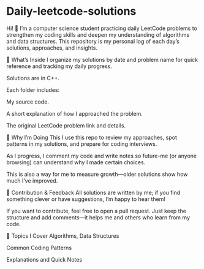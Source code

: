 # Daily-leetcode-solutions
Hi! 👋 I’m a computer science student practicing daily LeetCode problems to strengthen my coding skills and deepen my understanding of algorithms and data structures. This repository is my personal log of each day’s solutions, approaches, and insights.

📅 What’s Inside
I organize my solutions by date and problem name for quick reference and tracking my daily progress.

Solutions are in  C++.

Each folder includes:

My source code.

A short explanation of how I approached the problem.

The original LeetCode problem link and details.

🚀 Why I’m Doing This
I use this repo to review my approaches, spot patterns in my solutions, and prepare for coding interviews.

As I progress, I comment my code and write notes so future-me (or anyone browsing) can understand why I made certain choices.

This is also a way for me to measure growth—older solutions show how much I’ve improved.

📝 Contribution & Feedback
All solutions are written by me; if you find something clever or have suggestions, I’m happy to hear them!

If you want to contribute, feel free to open a pull request. Just keep the structure and add comments—it helps me and others who learn from my code.

🎯 Topics I Cover
Algorithms, Data Structures

Common Coding Patterns

Explanations and Quick Notes
